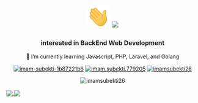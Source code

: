 <h1 align="center">
  <img src="https://raw.githubusercontent.com/ABSphreak/ABSphreak/master/gifs/Hi.gif" width="60px" >
  <img src="https://readme-typing-svg.demolab.com?font=Unbounded&size=40&weight=800&center=true&vCenter=true&pause=500&width=435&height=60&lines=IMAM+SUBEKTI" />
</h1>

<h3 align="center">interested in BackEnd Web Development</h3>
<p align="center">🌱 I’m currently learning Javascript, PHP, Laravel, and Golang</p>

<p align="center">
<a href="https://linkedin.com/in/imam-subekti-1b87221b6" target="blank"><img align="center" src="https://img.shields.io/badge/LinkedIn-%230077B5.svg?logo=linkedin&logoColor=white" alt="imam-subekti-1b87221b6" height="24" /></a>
<a href="https://fb.com/imam.subekti.779205" target="blank"><img align="center" src="https://img.shields.io/badge/Facebook-%231877F2.svg?logo=Facebook&logoColor=white" alt="imam.subekti.779205" height="24" /></a>
<a href="https://instagram.com/imamsubekti26" target="blank"><img align="center" src="https://img.shields.io/badge/Instagram-%23E4405F.svg?logo=Instagram&logoColor=white" alt="imamsubekti26" height="24" /></a>
</p>

<p align="center"> <img src="https://komarev.com/ghpvc/?username=imamsubekti26&label=Profile%20views&color=0e75b6&style=flat" alt="imamsubekti26" /> </p>

<a href="https://github.com/imamsubekti26">
  <img height="200" align="center" src="https://github-readme-stats.vercel.app/api?username=imamsubekti26&show_icons=true&theme=tokyonight"/>
</a>
<a href="https://github.com/imamsubekti26">
  <img height="200" align="center" src="https://github-readme-stats.vercel.app/api/top-langs/?username=imamsubekti26&line_height=10&layout=compact&theme=tokyonight&langs_count=10"/>
</a>




<!--
**Imamsubekti26/Imamsubekti26** is a ✨ _special_ ✨ repository because its `README.md` (this file) appears on your GitHub profile.

Here are some ideas to get you started:

- 🔭 I’m currently working on ...
- 🌱 I’m currently learning ...
- 👯 I’m looking to collaborate on ...
- 🤔 I’m looking for help with ...
- 💬 Ask me about ...
- 📫 How to reach me: ...
- 😄 Pronouns: ...
- ⚡ Fun fact: ...
-->
